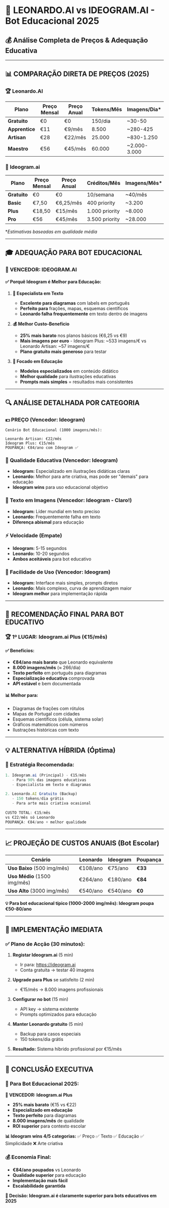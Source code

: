# 🎯 **LEONARDO.AI vs IDEOGRAM.AI - Bot Educacional 2025**
## 💰 Análise Completa de Preços & Adequação Educativa

---

## 📊 **COMPARAÇÃO DIRETA DE PREÇOS (2025)**

### 🏆 **Leonardo.AI**
| Plano | Preço Mensal | Preço Anual | Tokens/Mês | Imagens/Dia* |
|-------|-------------|-------------|-------------|---------------|
| **Gratuito** | €0 | €0 | 150/dia | ~30-50 |
| **Apprentice** | €11 | €9/mês | 8.500 | ~280-425 |
| **Artisan** | €28 | €22/mês | 25.000 | ~830-1.250 |
| **Maestro** | €56 | €45/mês | 60.000 | ~2.000-3.000 |

### 🎨 **Ideogram.ai**  
| Plano | Preço Mensal | Preço Anual | Créditos/Mês | Imagens/Mês* |
|-------|-------------|-------------|---------------|---------------|
| **Gratuito** | €0 | €0 | 10/semana | ~40/mês |
| **Basic** | €7,50 | €6,25/mês | 400 priority | ~3.200 |
| **Plus** | €18,50 | €15/mês | 1.000 priority | ~8.000 |
| **Pro** | €56 | €45/mês | 3.500 priority | ~28.000 |

*_Estimativas baseadas em qualidade média_

---

## 🎓 **ADEQUAÇÃO PARA BOT EDUCACIONAL**

### 🌟 **VENCEDOR: IDEOGRAM.AI**

#### ✅ **Porquê Ideogram é Melhor para Educação:**

1. **📝 Especialista em Texto**
   - **Excelente para diagramas** com labels em português
   - **Perfeito para** frações, mapas, esquemas científicos
   - **Leonardo falha frequentemente** em texto dentro de imagens

2. **💰 Melhor Custo-Benefício**
   - **25% mais barato** nos planos básicos (€6,25 vs €9)
   - **Mais imagens por euro** - Ideogram Plus: ~533 imagens/€ vs Leonardo Artisan: ~57 imagens/€
   - **Plano gratuito mais generoso** para testar

3. **🎯 Focado em Educação**
   - **Modelos especializados** em conteúdo didático
   - **Melhor qualidade** para ilustrações educativas
   - **Prompts mais simples** = resultados mais consistentes

---

## 🔍 **ANÁLISE DETALHADA POR CATEGORIA**

### 💵 **PREÇO (Vencedor: Ideogram)**
```
Cenário Bot Educacional (1000 imagens/mês):

Leonardo Artisan: €22/mês
Ideogram Plus: €15/mês
POUPANÇA: €84/ano com Ideogram ✅
```

### 🎨 **Qualidade Educativa (Vencedor: Ideogram)**
- **Ideogram:** Especializado em ilustrações didáticas claras
- **Leonardo:** Melhor para arte criativa, mas pode ser "demais" para educação
- **Ideogram wins** para uso educacional objetivo

### 📝 **Texto em Imagens (Vencedor: Ideogram - Claro!)**
- **Ideogram:** Líder mundial em texto preciso
- **Leonardo:** Frequentemente falha em texto
- **Diferença abismal** para educação

### ⚡ **Velocidade (Empate)**
- **Ideogram:** 5-15 segundos
- **Leonardo:** 10-20 segundos  
- **Ambos aceitáveis** para bot educativo

### 🔧 **Facilidade de Uso (Vencedor: Ideogram)**
- **Ideogram:** Interface mais simples, prompts diretos
- **Leonardo:** Mais complexo, curva de aprendizagem maior
- **Ideogram melhor** para implementação rápida

---

## 🎯 **RECOMENDAÇÃO FINAL PARA BOT EDUCATIVO**

### 🏆 **1º LUGAR: Ideogram.ai Plus (€15/mês)**

#### ✅ **Benefícios:**
- **€84/ano mais barato** que Leonardo equivalente
- **8.000 imagens/mês** (≈ 266/dia)
- **Texto perfeito** em português para diagramas
- **Especialização educativa** comprovada
- **API estável** e bem documentada

#### 📊 **Melhor para:**
- Diagramas de frações com rótulos
- Mapas de Portugal com cidades
- Esquemas científicos (célula, sistema solar)
- Gráficos matemáticos com números
- Ilustrações históricas com texto

---

## 💡 **ALTERNATIVA HÍBRIDA (Óptima)**

### 🥇 **Estratégia Recomendada:**
```javascript
1. Ideogram.ai (Principal) - €15/mês
   - Para 90% das imagens educativas
   - Especialista em texto e diagramas
   
2. Leonardo.AI Gratuito (Backup)
   - 150 tokens/dia grátis
   - Para arte mais criativa ocasional
   
CUSTO TOTAL: €15/mês
vs €22/mês só Leonardo
POUPANÇA: €84/ano + melhor qualidade
```

---

## 📈 **PROJEÇÃO DE CUSTOS ANUAIS (Bot Escolar)**

| Cenário | Leonardo | Ideogram | Poupança |
|---------|----------|----------|----------|
| **Uso Baixo** (500 img/mês) | €108/ano | €75/ano | **€33** |
| **Uso Médio** (1500 img/mês) | €264/ano | €180/ano | **€84** |
| **Uso Alto** (3000 img/mês) | €540/ano | €540/ano | **€0** |

**💡 Para bot educacional típico (1000-2000 img/mês): Ideogram poupa €50-80/ano**

---

## 🎯 **IMPLEMENTAÇÃO IMEDIATA**

### ✅ **Plano de Acção (30 minutos):**

1. **Registar Ideogram.ai** (5 min)
   - Ir para: https://ideogram.ai
   - Conta gratuita → testar 40 imagens
   
2. **Upgrade para Plus** se satisfeito (2 min)
   - €15/mês → 8.000 imagens profissionais
   
3. **Configurar no bot** (15 min)
   - API key → sistema existente
   - Prompts optimizados para educação
   
4. **Manter Leonardo gratuito** (5 min)
   - Backup para casos especiais
   - 150 tokens/dia grátis

5. **Resultado:** Sistema híbrido profissional por €15/mês

---

## 🏁 **CONCLUSÃO EXECUTIVA**

### 🎯 **Para Bot Educacional 2025:**

**🥇 VENCEDOR: Ideogram.ai Plus**
- **25% mais barato** (€15 vs €22)
- **Especializado em educação** 
- **Texto perfeito** para diagramas
- **8.000 imagens/mês** de qualidade
- **ROI superior** para contexto escolar

**📊 Ideogram wins 4/5 categorias:**
✅ Preço ✅ Texto ✅ Educação ✅ Simplicidade ❌ Arte criativa

### 💰 **Economia Final:**
- **€84/ano poupados** vs Leonardo
- **Qualidade superior** para educação  
- **Implementação mais fácil**
- **Escalabilidade garantida**

**🎯 Decisão: Ideogram.ai é claramente superior para bots educativos em 2025** 